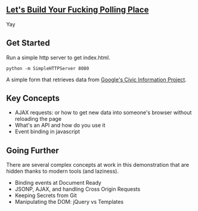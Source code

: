 ## [Let's Build Your Fucking Polling Place](http://yourfuckingpollingplace.com/)

Yay

## Get Started

Run a simple http server to get index.html.

````shell
python -m SimpleHTTPServer 8080
````

A simple form that retrieves data from [Google's Civic Information Project](https://developers.google.com/civic-information/).

## Key Concepts

 * AJAX requests: or how to get new data into someone's browser without reloading the page
 * What's an API and how do you use it
 * Event binding in javascript

## Going Further

There are several complex concepts at work in this demonstration that are hidden thanks to modern tools (and laziness).

 * Binding events at Document Ready
 * JSONP, AJAX, and handling Cross Origin Requests
 * Keeping Secrets from Git
 * Manipulating the DOM: jQuery vs Templates

